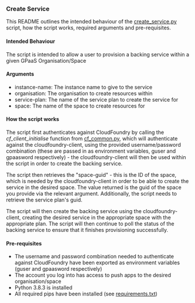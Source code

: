 ### Create Service
This README outlines the intended behaviour of the [create_service.py](../scripts/create_service.py) script, how the script works, required arguments and pre-requisites.

#### Intended Behaviour
The script is intended to allow a user to provision a backing service within a given GPaaS Organisation/Space

#### Arguments
- instance-name: The instance name to give to the service
- organisation: The organisation to create resources within
- service-plan: The name of the service plan to create the service for
- space: The name of the space to create resources for

#### How the script works
The script first authenticates against CloudFoundry by calling the *cf_client_initialise* function from [cf_common.py](../scripts/cf_common.py), which will authenticate against
the cloudfoundry-client, using the provided username/password combination (these are passed in as environment variables, guser and gpaasword respectively) - the cloudfoundry-client
will then be used within the script in order to create the backing service.

The script then retrieves the "space-guid" - this is the ID of the space, which is needed by the cloudfoundry-client in order to be able to create the service in the desired
space. The value returned is the guid of the space you provide via the relevant argument. Additionally, the script needs to retrieve the service plan's guid.

The script will then create the backing service using the cloudfoundry-client, creating the desired service in the appropriate space with the appropriate plan. The script will then
continue to poll the status of the backing service to ensure that it finishes provisioning successfully.

#### Pre-requisites
- The username and password combination needed to authenticate against CloudFoundry have been exported as environment variables (guser and gpaasword respectively)
- The account you log into has access to push apps to the desired organisation/space
- Python 3.8.3 is installed
- All required pips have been installed (see [requirements.txt](../requirements.txt))
